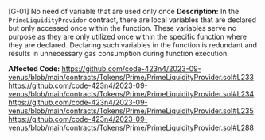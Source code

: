 [G-01] No need of variable that are used only once
**Description:**
In the `PrimeLiquidityProvidor` contract, there are local variables that are declared but only accessed once within the function. These variables serve no purpose as they are only utilized once within the specific function where they are declared. Declaring such variables in the function is redundant and results in unnecessary gas consumption during function execution.

**Affected Code:**
https://github.com/code-423n4/2023-09-venus/blob/main/contracts/Tokens/Prime/PrimeLiquidityProvider.sol#L233
https://github.com/code-423n4/2023-09-venus/blob/main/contracts/Tokens/Prime/PrimeLiquidityProvider.sol#L234
https://github.com/code-423n4/2023-09-venus/blob/main/contracts/Tokens/Prime/PrimeLiquidityProvider.sol#L235
https://github.com/code-423n4/2023-09-venus/blob/main/contracts/Tokens/Prime/PrimeLiquidityProvider.sol#L288